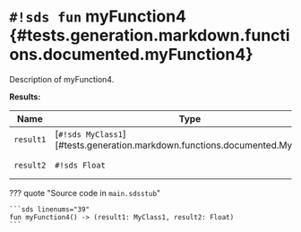 # `#!sds fun` myFunction4 {#tests.generation.markdown.functions.documented.myFunction4}

Description of myFunction4.

**Results:**

| Name | Type | Description |
|------|------|-------------|
| `result1` | [`#!sds MyClass1`][#tests.generation.markdown.functions.documented.MyClass1] | Description of result1. |
| `result2` | `#!sds Float` | Description of result2. |

??? quote "Source code in `main.sdsstub`"

    ```sds linenums="39"
    fun myFunction4() -> (result1: MyClass1, result2: Float)
    ```
